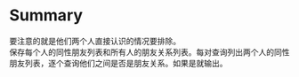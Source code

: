 # Summary
要注意的就是他们两个人直接认识的情况要排除。  
保存每个人的同性朋友列表和所有人的朋友关系列表。每对查询列出两个人的同性朋友列表，逐个查询他们之间是否是朋友关系。如果是就输出。  
